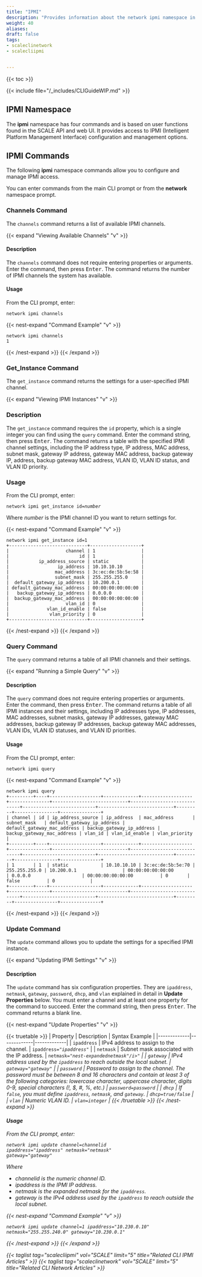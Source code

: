 ```yaml
---
title: "IPMI"
description: "Provides information about the network ipmi namespace in the TrueNAS CLI. Includes command syntax and common commands."
weight: 40
aliases:
draft: false
tags:
- scaleclinetwork
- scalecliipmi


---
```


{{< toc >}}

{{< include file="/_includes/CLIGuideWIP.md" >}}

## IPMI Namespace

The **ipmi** namespace has four commands and is based on user functions found in the SCALE API and web UI.
It provides access to IPMI (Intelligent Platform Management Interface) configuration and management options.

## IPMI Commands

The following **ipmi** namespace commands allow you to configure and manage IPMI access.

You can enter commands from the main CLI prompt or from the **network** namespace prompt.

### Channels Command

The `channels` command returns a list of available IPMI channels.

{{< expand "Viewing Available Channels" "v" >}}

#### Description

The `channels` command does not require entering properties or arguments.
Enter the command, then press <kbd>Enter</kbd>.
The command returns the number of IPMI channels the system has available.

#### Usage

From the CLI prompt, enter:

`network ipmi channels`

{{< nest-expand "Command Example" "v" >}}
```
network ipmi channels
1
```
{{< /nest-expand >}}
{{< /expand >}}

### Get_Instance Command

The `get_instance` command returns the settings for a user-specified IPMI channel.

{{< expand "Viewing IPMI Instances" "v" >}}

### Description
The `get_instance` command requires the `id` property, which is a single integer you can find using the `query` command.
Enter the command string, then press <kbd>Enter</kbd>.
The command returns a table with the specified IPMI channel settings, including the IP address type, IP address, MAC address, subnet mask, gateway IP address, gateway MAC address, backup gateway IP, address, backup gateway MAC address, VLAN ID, VLAN ID status, and VLAN ID priority.

### Usage

From the CLI prompt, enter:

<code>network ipmi get_instance id=<i>number</i></code>

Where *number* is the IPMI channel ID you want to return settings for.

{{< nest-expand "Command Example" "v" >}}
```
network ipmi get_instance id=1
+-----------------------------+-------------------+
|                     channel | 1                 |
|                          id | 1                 |
|           ip_address_source | static            |
|                  ip_address | 10.10.10.10       |
|                 mac_address | 3c:ec:de:5b:5e:58 |
|                 subnet_mask | 255.255.255.0     |
|  default_gateway_ip_address | 10.200.0.1        |
| default_gateway_mac_address | 00:00:00:00:00:00 |
|   backup_gateway_ip_address | 0.0.0.0           |
|  backup_gateway_mac_address | 00:00:00:00:00:00 |
|                     vlan_id | 0                 |
|              vlan_id_enable | false             |
|               vlan_priority | 0                 |
+-----------------------------+-------------------+
```
{{< /nest-expand >}}
{{< /expand >}}

### Query Command

The `query` command returns a table of all IPMI channels and their settings.

{{< expand "Running a Simple Query" "v" >}}

#### Description
The `query` command does not require entering properties or arguments.
Enter the command, then press <kbd>Enter</kbd>.
The command returns a table of all IPMI instances and their settings, including IP addresses type, IP addresses, MAC addresses, subnet masks, gateway IP addresses, gateway MAC addresses, backup gateway IP addresses, backup gateway MAC addresses, VLAN IDs, VLAN ID statuses, and VLAN ID priorities.

#### Usage

From the CLI prompt, enter:

`network ipmi query`

{{< nest-expand "Command Example" "v" >}}
```
network ipmi query
+---------+----+-------------------+-------------+-------------------+---------------+----------------------------+-----------------------------+---------------------------+----------------------------+---------+----------------+---------------+
| channel | id | ip_address_source | ip_address  | mac_address       | subnet_mask   | default_gateway_ip_address | default_gateway_mac_address | backup_gateway_ip_address | backup_gateway_mac_address | vlan_id | vlan_id_enable | vlan_priority |
+---------+----+-------------------+-------------+-------------------+---------------+----------------------------+-----------------------------+---------------------------+----------------------------+---------+----------------+---------------+
| 1       | 1  | static            | 10.10.10.10 | 3c:ec:de:5b:5e:70 | 255.255.255.0 | 10.200.0.1                 | 00:00:00:00:00:00           | 0.0.0.0                   | 00:00:00:00:00:00          | 0       | false          | 0             |
+---------+----+-------------------+-------------+-------------------+---------------+----------------------------+-----------------------------+---------------------------+----------------------------+---------+----------------+---------------+
```
{{< /nest-expand >}}
{{< /expand >}}

### Update Command

The `update` command allows you to update the settings for a specified IPMI instance.

{{< expand "Updating IPMI Settings" "v" >}}

#### Description
The `update` command has six configuration properties. They are `ipaddress`, `netmask`, `gateway`, `password`, `dhcp`, and `vlan` explained in detail in **Update Properties** below.
You must enter a channel and at least one property for the command to succeed.
Enter the command string, then press <kbd>Enter</kbd>.
The command returns a blank line.

{{< nest-expand "Update Properties" "v" >}}

{{< truetable >}}
| Property | Description | Syntax Example |
|-------------|-------------|-------------|
| `ipaddress` | IPv4 address to assign to the channel. | <code>ipaddress="<i>ipaddress</i>"</code> |
| `netmask` | Subnet mask associated with the IP address. | <code>netmask="<i>nest-expandednetmask"/i>"</code> |
| `gateway` | IPv4 address used by the `ipaddress` to reach outside the local subnet. | <code>gateway="<i>gateway</i>"</code> |
| `password` | Password to assign to the channel. The password must be between 8 and 16 characters and contain at least 3 of the following categories: lowercase character, uppercase character, digits 0-9, special characters (!, $, #, %, etc.) | <code>password=<i>password</i></code> |
| `dhcp` | If `false`, you must define `ipaddress`, `netmask`, and `gateway`. | <code>dhcp=<i>true/false</i></code> |
| `vlan` | Numeric VLAN ID. | <code>vlan=<i>integer</i></code> |
{{< /truetable >}}
{{< /nest-expand >}}

#### Usage

From the CLI prompt, enter:

<code>network ipmi update channel=<i>channelid</i> ipaddress="<i>ipaddress</i>" netmask="<i>netmask</i>" gateway="<i>gateway</i>"</code>

Where
* *channelid* is the numeric channel ID.
* *ipaddress* is the IPMI IP address.
* *netmask* is the expanded netmask for the `ipaddress`.
* *gateway* is the IPv4 address used by the `ipaddress` to reach outside the local subnet.

{{< nest-expand "Command Example" "v" >}}
```
network ipmi update channel=1 ipaddress="10.230.0.10" netmask="255.255.240.0" gateway="10.230.0.1"
```
{{< /nest-expand >}}
{{< /expand >}}

{{< taglist tag="scalecliipmi" vol="SCALE" limit="5" title="Related CLI IPMI Articles" >}}
{{< taglist tag="scaleclinetwork" vol="SCALE" limit="5" title="Related CLI Network Articles" >}}
